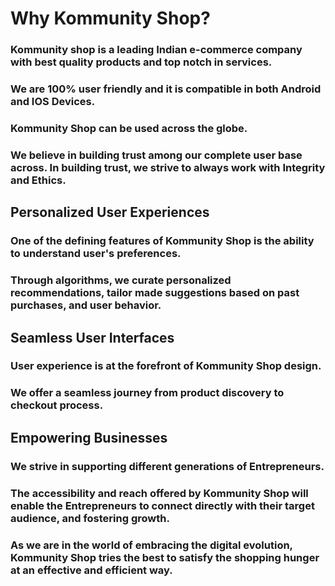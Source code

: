 

# Why Kommunity Shop?

### Kommunity shop is a leading Indian e-commerce company with best quality products and top notch in services.

### We are 100% user friendly and it is compatible in both Android and IOS Devices. 

### Kommunity Shop can be used across the globe.

### We believe in building trust among our complete user base across. In building trust, we strive to always work with Integrity and Ethics.


## Personalized User Experiences

### One of the defining features of Kommunity Shop is the ability to understand user's preferences. 

### Through algorithms, we curate personalized recommendations, tailor made suggestions based on past purchases, and user behavior.

## Seamless User Interfaces

### User experience is at the forefront of Kommunity Shop design.

### We offer a seamless journey from product discovery to checkout process.

## Empowering Businesses

### We strive in supporting different generations of Entrepreneurs. 

###  The accessibility and reach offered by Kommunity Shop will enable the Entrepreneurs to connect directly with their target audience, and fostering growth.

### As we are in the world of embracing the digital evolution, Kommunity Shop tries the best to satisfy the shopping hunger at an effective and efficient way.




